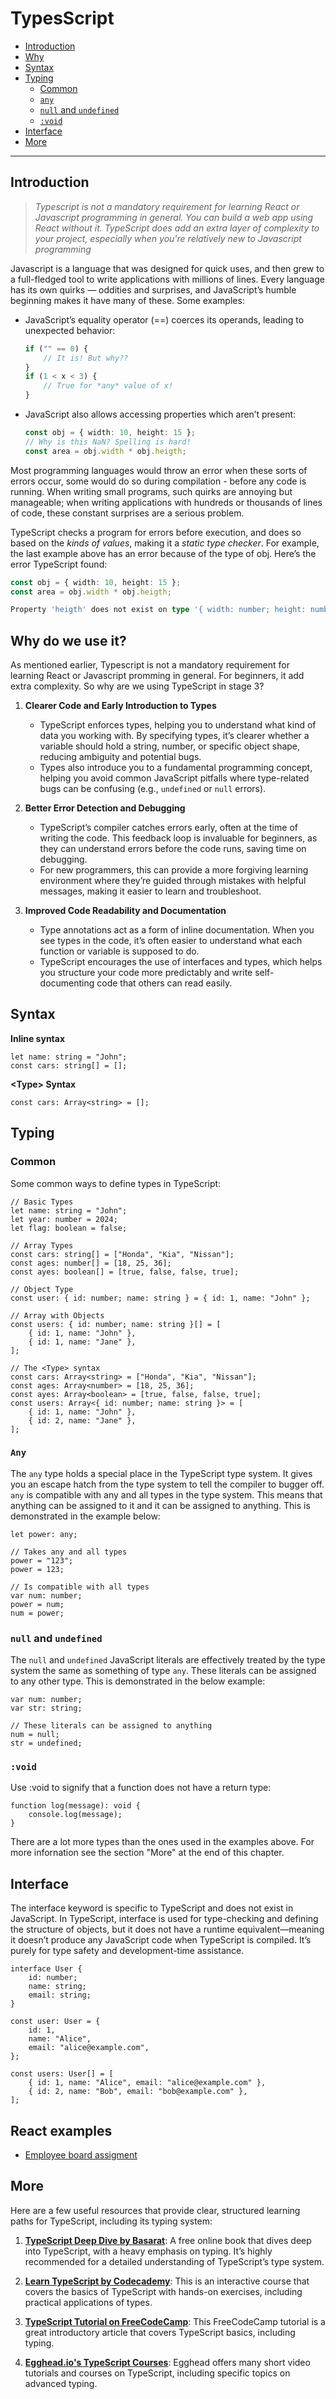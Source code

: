 # TypesScript

-   [Introduction](#introduction)
-   [Why](#why-do-we-use-it)
-   [Syntax](#syntax)
-   [Typing](#typing)
    -   [Common](#common)
    -   [`any`](#any)
    -   [`null` and `undefined`](#null-and-undefined)
    -   [`:void`](#void)
-   [Interface](#interface)
-   [More](#more)

---

## Introduction

> _Typescript is not a mandatory requirement for learning React or Javascript programming in general. You can build a web app using React without it. TypeScript does add an extra layer of complexity to your project, especially when you're relatively new to Javascript programming_

Javascript is a language that was designed for quick uses, and then grew to a full-fledged tool to write applications with millions of lines. Every language has its own quirks — oddities and surprises, and JavaScript’s humble beginning makes it have many of these. Some examples:

-   JavaScript’s equality operator (==) coerces its operands, leading to unexpected behavior:

    ```js
    if ("" == 0) {
        // It is! But why??
    }
    if (1 < x < 3) {
        // True for *any* value of x!
    }
    ```

-   JavaScript also allows accessing properties which aren’t present:

    ```ts
    const obj = { width: 10, height: 15 };
    // Why is this NaN? Spelling is hard!
    const area = obj.width * obj.heigth;
    ```

Most programming languages would throw an error when these sorts of errors occur, some would do so during compilation - before any code is running. When writing small programs, such quirks are annoying but manageable; when writing applications with hundreds or thousands of lines of code, these constant surprises are a serious problem.

TypeScript checks a program for errors before execution, and does so based on the _kinds of values_, making it a _static type checker_. For example, the last example above has an error because of the type of obj. Here’s the error TypeScript found:

```ts
const obj = { width: 10, height: 15 };
const area = obj.width * obj.heigth;

Property 'heigth' does not exist on type '{ width: number; height: number; }'. Did you mean 'height'?
```

## Why do we use it?

As mentioned earlier, Typescript is not a mandatory requirement for learning React or Javascript promming in general. For beginners, it add extra complexity. So why are we using TypeScript in stage 3?

1. **Clearer Code and Early Introduction to Types**

    - TypeScript enforces types, helping you to understand what kind of data you working with. By specifying types, it’s clearer whether a variable should hold a string, number, or specific object shape, reducing ambiguity and potential bugs.
    - Types also introduce you to a fundamental programming concept, helping you avoid common JavaScript pitfalls where type-related bugs can be confusing (e.g., `undefined` or `null` errors).

2. **Better Error Detection and Debugging**

    - TypeScript’s compiler catches errors early, often at the time of writing the code. This feedback loop is invaluable for beginners, as they can understand errors before the code runs, saving time on debugging.
    - For new programmers, this can provide a more forgiving learning environment where they’re guided through mistakes with helpful messages, making it easier to learn and troubleshoot.

3. **Improved Code Readability and Documentation**
    - Type annotations act as a form of inline documentation. When you see types in the code, it’s often easier to understand what each function or variable is supposed to do.
    - TypeScript encourages the use of interfaces and types, which helps you structure your code more predictably and write self-documenting code that others can read easily.

## Syntax

**Inline syntax**

```tsx
let name: string = "John";
const cars: string[] = [];
```

**\<Type> Syntax**

```tsx
const cars: Array<string> = [];
```

## Typing

### Common

Some common ways to define types in TypeScript:

```tsx
// Basic Types
let name: string = "John";
let year: number = 2024;
let flag: boolean = false;

// Array Types
const cars: string[] = ["Honda", "Kia", "Nissan"];
const ages: number[] = [18, 25, 36];
const ayes: boolean[] = [true, false, false, true];

// Object Type
const user: { id: number; name: string } = { id: 1, name: "John" };

// Array with Objects
const users: { id: number; name: string }[] = [
    { id: 1, name: "John" },
    { id: 1, name: "Jane" },
];

// The <Type> syntax
const cars: Array<string> = ["Honda", "Kia", "Nissan"];
const ages: Array<number> = [18, 25, 36];
const ayes: Array<boolean> = [true, false, false, true];
const users: Array<{ id: number; name: string }> = [
    { id: 1, name: "John" },
    { id: 2, name: "Jane" },
];
```

### `Any`

The `any` type holds a special place in the TypeScript type system. It gives you an escape hatch from the type system to tell the compiler to bugger off. `any` is compatible with any and all types in the type system. This means that anything can be assigned to it and it can be assigned to anything. This is demonstrated in the example below:

```tsx
let power: any;

// Takes any and all types
power = "123";
power = 123;

// Is compatible with all types
var num: number;
power = num;
num = power;
```

### `null` and `undefined`

The `null` and `undefined` JavaScript literals are effectively treated by the type system the same as something of type `any`. These literals can be assigned to any other type. This is demonstrated in the below example:

```tsx
var num: number;
var str: string;

// These literals can be assigned to anything
num = null;
str = undefined;
```

### `:void`

Use :void to signify that a function does not have a return type:

```tsx
function log(message): void {
    console.log(message);
}
```

There are a lot more types than the ones used in the examples above. For more infornation see the section "More" at the end of this chapter.

## Interface

The interface keyword is specific to TypeScript and does not exist in JavaScript. In TypeScript, interface is used for type-checking and defining the structure of objects, but it does not have a runtime equivalent—meaning it doesn’t produce any JavaScript code when TypeScript is compiled. It’s purely for type safety and development-time assistance.

```tsx
interface User {
    id: number;
    name: string;
    email: string;
}

const user: User = {
    id: 1,
    name: "Alice",
    email: "alice@example.com",
};

const users: User[] = [
    { id: 1, name: "Alice", email: "alice@example.com" },
    { id: 2, name: "Bob", email: "bob@example.com" },
];
```

## React examples

-   [Employee board assigment](https://github.com/karelvanzijl/status200-bootcamp/tree/main/Stage-3/Classes/2024-11-02/assigment/src)

## More

Here are a few useful resources that provide clear, structured learning paths for TypeScript, including its typing system:

1. **[TypeScript Deep Dive by Basarat](https://basarat.gitbook.io/typescript/)**: A free online book that dives deep into TypeScript, with a heavy emphasis on typing. It’s highly recommended for a detailed understanding of TypeScript’s type system.

2. **[Learn TypeScript by Codecademy](https://www.codecademy.com/learn/learn-typescript)**: This is an interactive course that covers the basics of TypeScript with hands-on exercises, including practical applications of types.

3. **[TypeScript Tutorial on FreeCodeCamp](https://www.freecodecamp.org/news/learn-typescript-beginners-guide/)**: This FreeCodeCamp tutorial is a great introductory article that covers TypeScript basics, including typing.

4. **[Egghead.io's TypeScript Courses](https://egghead.io/browse/languages/typescript)**: Egghead offers many short video tutorials and courses on TypeScript, including specific topics on advanced typing.
